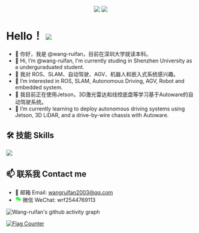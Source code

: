 <p align = "center">
  <img src = "https://github-readme-stats.vercel.app/api?username=wang-ruifan&count_private=true&show_icons=true&hide=contribs">
  <img src = "https://github-readme-stats.vercel.app/api/top-langs/?username=wang-ruifan">
</p>

# Hello！ <img src="https://raw.githubusercontent.com/MartinHeinz/MartinHeinz/master/wave.gif" width="30px">

- 👋 你好，我是 @wang-ruifan，目前在深圳大学就读本科。
- 👋 Hi, I’m @wang-ruifan, I'm currently studing in Shenzhen University as a underguraduated student.
- 👀 我对 ROS、SLAM、自动驾驶、AGV、机器人和嵌入式系统感兴趣。
- 👀 I’m interested in ROS, SLAM, Autonomous Driving, AGV, Robot and embedded system.
- 🌱 我目前正在使用Jetson，3D激光雷达和线控底盘等学习基于Autoware的自动驾驶系统。
- 🌱 I’m currently learning to deploy autonomous driving systems using Jetson, 3D LiDAR, and a drive-by-wire chassis with Autoware.

## 🛠 技能 Skills  

![](https://img.shields.io/badge/<OS>-<WINDOWS>-informational?style=flat&logo=<LOGO_NAME>&logoColor=white&color=2bbc8a)

## 📫 联系我 Contact me  

- 📧 邮箱 Email: wangruifan2003@qq.com  
- <img src="/wechat.png" width="16px"> 微信 WeChat: wrf2544769113  


![Wang-ruifan's github activity graph](https://github-readme-activity-graph.vercel.app/graph?username=wang-ruifan&theme=github-compact)

<a href="https://info.flagcounter.com/KRvJ"><img src="https://s01.flagcounter.com/map/KRvJ/size_s/txt_000000/border_CCCCCC/pageviews_1/viewers_0/flags_0/" alt="Flag Counter" border="0"></a>

